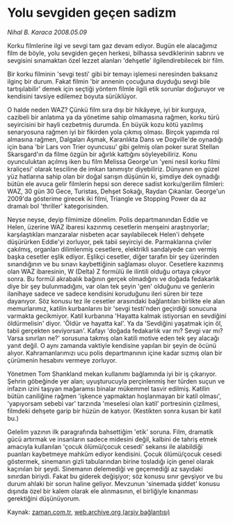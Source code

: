 # Yolu sevgiden geçen sadizm

*Nihal B. Karaca 2008.05.09*

<tr><td class="metin" colspan="2" style="padding-top: 20px; padding-left: 5px; padding-right: 10px;">Korku filmlerine ilgi ve sevgi tam gaz devam ediyor. Bugün ele alacağımız film de böyle, yolu sevgiden geçen herkesi, bilhassa sevdiklerinin sabrını ve sevgisini sınamaktan özel lezzet alanları 'dehşetle' ilgilendirebilecek bir film.</td></tr><tr><td class="metin" colspan="2" style="padding-top: 20px; padding-left: 5px; padding-right: 10px;"><p>Bir korku filminin 'sevgi testi' gibi bir temayı işlemesi neresinden baksanız ilginç bir durum. Fakat filmin 'bir annenin çocuğuna duyduğu sevgi bile tartışılabilir' demek için seçtiği yöntem filmle ilgili etik sorunlar doğuruyor ve kendisini tavsiye edilemez boyuta sürüklüyor. 
<p>O halde neden WAZ? Çünkü film sıra dışı bir hikâyeye, iyi bir kurguya, cazibeli bir anlatıma ya da yönetime sahip olmamasına rağmen, korku türü seyircisini bir hayli cezbetmiş durumda. En büyük kozu kötü yazılmış senaryosuna rağmen iyi bir fikirden yola çıkmış olması. Birçok yapımda rol almasına rağmen, Dalgaları Aşmak, Karanlıkta Dans ve Dogville'de oynadığı için bana 'bir Lars von Trier oyuncusu' gibi gelmiş olan poker surat Stellan Skarsgard'ın da filme özgün bir ağırlık kattığını söyleyebiliriz. Konu oyunculuktan açılmış iken bu film Melissa George'un 'yeni nesil korku filmi kraliçesi' olarak tesciline de imkan tanımıştır diyebiliriz. Dünyanın en güzel yüz hatlarına sahip olan bir doğal sarışın düşünün ki, şimdiye dek oynadığı bütün ele avuca gelir filmlerin hepsi son derece sadist korku/gerilim filmleri: WAZ, 30 gün 30 Gece, Turistas, Dehşet Sokağı, Raydan Çıkanlar. George'un 2009'da gösterime girecek iki filmi, Triangle ve Stopping Power da az dramalı bol 'thriller' kategorisinden. 
<p>Neyse neyse, deyip filmimize dönelim. Polis departmanından Eddie ve Helen, üzerine WAZ ibaresi kazınmış cesetlerin menşeini araştırıyorlar; karşılaştıkları manzaralar nisbeten acar sayılabilecek Helen'i dehşete düşürürken Eddie'yi zorluyor, pek tabii seyirciyi de. Parmaklarına çiviler çakılmış, organları dilimlenmiş cesetlere, elektrikli sandalyede can vermiş başka cesetler eşlik ediyor. Eşlikçi cesetler, diğer tarafın bir şey üzerinden sınandığının ve bu sınavı kaybettiğinin sağlaması oluyor. Cesetlere kazınmış olan WAZ ibaresinin, W (Delta) Z formülü ile ilintili olduğu ortaya çıkıyor sonra. Bu formül akrabalık bağının gerçek olmadığını ve doğada fedakarlık diye bir şey bulunmadığını, var olan tek şeyin 'gen' olduğunu ve genlerin ilanihaye sadece ve sadece kendisini koruduğunu ileri süren bir teze dayanıyor. Söz konusu tez ile cesetler arasındaki bağlantıları birlikte ele alan memurlarımız, katilin kurbanlarını bir 'sevgi testi'nden geçirdiği sonucuna varmakta gecikmiyor. Katil kurbanına 'Hayatta kalmak istiyorsan en sevdiğini öldürmelisin' diyor. 'Öldür ve hayatta kal'. Ya da 'Sevdiğini yaşatmak için öl, tabii gerçekten seviyorsan'. Kafayı 'doğada fedakarlık var mı? Sevgi var mı? Varsa sınırları ne?' sorusuna takmış olan katili motive eden tek şey alacağı yanıt değil. O aynı zamanda vaktiyle kendisine yapılan bir şeyin de öcünü alıyor. Kahramanlarımızı ucu polis departmanının içine kadar sızmış olan bir çürümenin hesabını vermeye zorluyor. 
<p>Yönetmen Tom Shankland mekan kullanımı bağlamında iyi bir iş çıkarıyor. Şehrin göbeğinde yer alan; uyuşturucuyla perçinlenmiş her türden suçun ve infazın izini taşıyan mağaramsı binalar mükemmel tasvir edilmiş. Katilin bütün caniliğine rağmen 'işkence yapmaktan hoşlanmayan bir katil olması', 'yapıyorsam sebebi var' tarzında 'meselesi olan katil' portresinin çizilmesi, filmdeki dehşete garip bir hüzün de katıyor. (Kestikten sonra kusan bir katil bu.) 
<p>Gelelim yazının ilk paragrafında bahsettiğim 'etik' soruna. Film, dramatik gücü artırmak ve insanların sadece midesini değil, kalbini de tahriş etmek amacıyla kullanılan 'çocuk ölümü/çocuk cesedi' sekansı ile alabildiği puanları kaybetmeye mahkûm ediyor kendisini. Çocuk ölümü/çocuk cesedi göstermek, sinemanın gizli tabularından birine tosladığı için genel olarak kaçınılan bir şeydi. Sinemanın delemediği ve geçemediği az sayıdaki sınırdan biriydi. Fakat bu giderek değişiyor; söz konusu sınır gevşiyor ve bu durum ahlaki bir sorun haline geliyor. Mevzunun 'sinemada şiddet' konusu dışında özel bir kalem olarak ele alınmasının, el birliğiyle kınanması gerektiğini düşünüyorum.<br/></p></p></p></p></p></td></tr>

Kaynak: [zaman.com.tr](http://zaman.com.tr/yazar.do?yazino=687109), [web.archive.org (arşiv bağlantısı)](http://web.archive.org/web/20080509125940/http://www.zaman.com.tr:80/yazar.do?yazino=687109)
